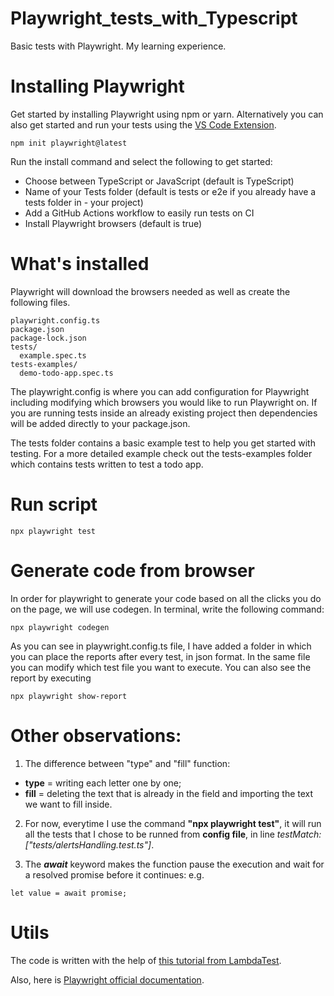 # Playwright_tests_with_Typescript
Basic tests with Playwright. My learning experience.

# Installing Playwright
Get started by installing Playwright using npm or yarn. Alternatively you can also get started and run your tests using the [VS Code Extension](https://playwright.dev/docs/getting-started-vscode).
```
npm init playwright@latest
```
Run the install command and select the following to get started:

- Choose between TypeScript or JavaScript (default is TypeScript)
- Name of your Tests folder (default is tests or e2e if you already have a tests folder in - your project)
- Add a GitHub Actions workflow to easily run tests on CI
- Install Playwright browsers (default is true)

# What's installed
Playwright will download the browsers needed as well as create the following files.
```
playwright.config.ts
package.json
package-lock.json
tests/
  example.spec.ts
tests-examples/
  demo-todo-app.spec.ts
```
The playwright.config is where you can add configuration for Playwright including modifying which browsers you would like to run Playwright on. If you are running tests inside an already existing project then dependencies will be added directly to your package.json.

The tests folder contains a basic example test to help you get started with testing. For a more detailed example check out the tests-examples folder which contains tests written to test a todo app.

# Run script
```
npx playwright test
```

# Generate code from browser
In order for playwright to generate your code based on all the clicks you do on the page, we will use codegen. In terminal, write the following command:
```
npx playwright codegen
```

As you can see in playwright.config.ts file, I have added a folder in which you can place the reports after every test, in json format. In the same file you can modify which test file you want to execute.
You can also see the report by executing
```
npx playwright show-report
```

# Other observations:
1. The difference between "type" and "fill" function:
- **type** = writing each letter one by one;
- **fill** = deleting the text that is already in the field and importing the text we want to fill inside.

2. For now, everytime I use the command **"npx playwright test"**, it will run all the tests that I chose to be runned from **config file**, in line _testMatch: ["tests/alertsHandling.test.ts"]_.

3. The _**await**_ keyword makes the function pause the execution and wait for a resolved promise before it continues:
e.g.
```
let value = await promise;
```



# Utils
The code is written with the help of [this tutorial from LambdaTest](https://youtu.be/wawbt1cATsk).

Also, here is [Playwright official documentation](https://playwright.dev/docs).
